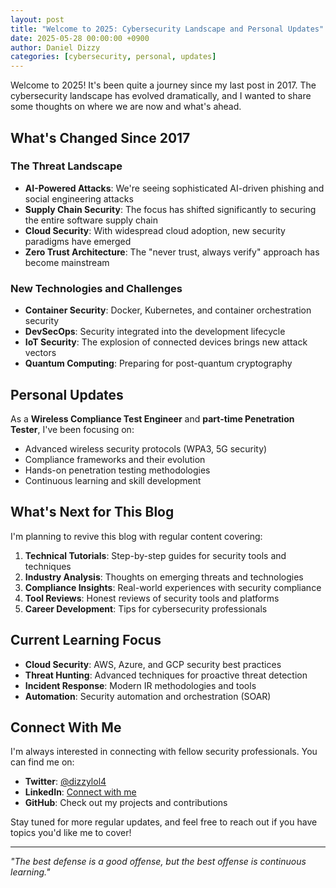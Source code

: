 ```yaml
---
layout: post
title: "Welcome to 2025: Cybersecurity Landscape and Personal Updates"
date: 2025-05-28 00:00:00 +0900
author: Daniel Dizzy
categories: [cybersecurity, personal, updates]
---
```


Welcome to 2025! It's been quite a journey since my last post in 2017. The cybersecurity landscape has evolved dramatically, and I wanted to share some thoughts on where we are now and what's ahead.

## What's Changed Since 2017

### The Threat Landscape
- **AI-Powered Attacks**: We're seeing sophisticated AI-driven phishing and social engineering attacks
- **Supply Chain Security**: The focus has shifted significantly to securing the entire software supply chain
- **Cloud Security**: With widespread cloud adoption, new security paradigms have emerged
- **Zero Trust Architecture**: The "never trust, always verify" approach has become mainstream

### New Technologies and Challenges
- **Container Security**: Docker, Kubernetes, and container orchestration security
- **DevSecOps**: Security integrated into the development lifecycle
- **IoT Security**: The explosion of connected devices brings new attack vectors
- **Quantum Computing**: Preparing for post-quantum cryptography

## Personal Updates

As a **Wireless Compliance Test Engineer** and **part-time Penetration Tester**, I've been focusing on:

- Advanced wireless security protocols (WPA3, 5G security)
- Compliance frameworks and their evolution
- Hands-on penetration testing methodologies
- Continuous learning and skill development

## What's Next for This Blog

I'm planning to revive this blog with regular content covering:

1. **Technical Tutorials**: Step-by-step guides for security tools and techniques
2. **Industry Analysis**: Thoughts on emerging threats and technologies
3. **Compliance Insights**: Real-world experiences with security compliance
4. **Tool Reviews**: Honest reviews of security tools and platforms
5. **Career Development**: Tips for cybersecurity professionals

## Current Learning Focus

- **Cloud Security**: AWS, Azure, and GCP security best practices
- **Threat Hunting**: Advanced techniques for proactive threat detection
- **Incident Response**: Modern IR methodologies and tools
- **Automation**: Security automation and orchestration (SOAR)

## Connect With Me

I'm always interested in connecting with fellow security professionals. You can find me on:

- **Twitter**: [@dizzylol4](https://twitter.com/dizzylol4)
- **LinkedIn**: [Connect with me](/contact)
- **GitHub**: Check out my projects and contributions

Stay tuned for more regular updates, and feel free to reach out if you have topics you'd like me to cover!

---

*"The best defense is a good offense, but the best offense is continuous learning."*
